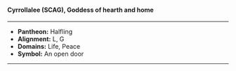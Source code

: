 #### Cyrrollalee (SCAG), Goddess of hearth and home
___

- **Pantheon:** Halfling
- **Alignment:** L, G
- **Domains:** Life, Peace
- **Symbol:** An open door
___
